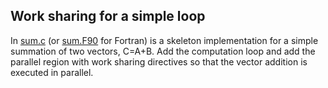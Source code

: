 ## Work sharing for a simple loop ##

In [sum.c](sum.c) (or [sum.F90](sum.F90) for Fortran) is a skeleton
implementation for a simple summation of two vectors, C=A+B. Add the
computation loop and add the parallel region with work sharing
directives so that the vector addition is executed in parallel.
